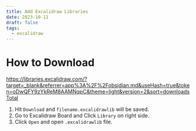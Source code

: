 ```yaml
---
title: Add Excalidraw Libraries
date: 2023-10-11
draft: false
tags:
  - excalidraw
---
```

# How to Download
https://libraries.excalidraw.com/?target=_blank&referrer=app%3A%2F%2Fobsidian.md&useHash=true&token=oDwQFY9zYkReM8AAMNqpC&theme=light&version=2&sort=downloadsTotal

1. Hit `Download` and `filename.excalidrawlib` will be saved.
2. Go to Excalidraw Board and Click `Library` on right side.
3. Click `Open` and open `.excalidrawlib` file.